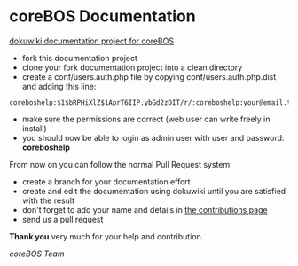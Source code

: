 coreBOS Documentation
===========

[dokuwiki documentation project for coreBOS](http://corebos.org/documentation)

* fork this documentation project
* clone your fork documentation project into a clean directory
* create a conf/users.auth.php file by copying conf/users.auth.php.dist and adding this line:

```
coreboshelp:$1$bRPHiXlZ$1AprT6IIP.ybGd2zDIT/r/:coreboshelp:your@email.tld:admin,user
```

* make sure the permissions are correct (web user can write freely in install)
* you should now be able to login as admin user with user and password: **coreboshelp**

From now on you can follow the normal Pull Request system:

* create a branch for your documentation effort
* create and edit the documentation using dokuwiki until you are satisfied with the result
* don't forget to add your name and details in [the contributions page](http://corebos.org/documentation/doku.php?id=en:devel:contributors)
* send us a pull request

**Thank you** very much for your help and contribution.

*coreBOS Team*

